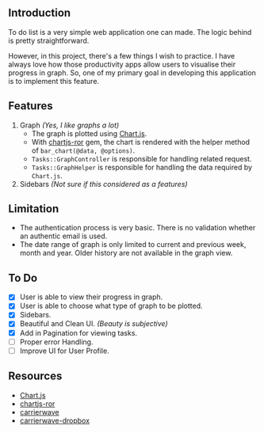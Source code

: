## Introduction
To do list is a very simple web application one can made. The logic behind is pretty straightforward. 

However, in this project, there's a few things I wish to practice. I have always love how those productivity apps allow users to visualise their progress in graph. So, one of my primary goal in developing this application is to implement this feature.

## Features
1. Graph _(Yes, I like graphs a lot)_
	* The graph is plotted using [Chart.js](http://www.chartjs.org).
	* With [chartjs-ror](https://github.com/airblade/chartjs-ror) gem, the chart is rendered with the helper method of `bar_chart(@data, @options)`.
	* `Tasks::GraphController` is responsible for handling related request.	
	* `Tasks::GraphHelper` is responsible for handling the data required by `Chart.js`.
2. Sidebars _(Not sure if this considered as a features)_

## Limitation
* The authentication process is very basic. There is no validation whether an authentic email is used.
* The date range of graph is only limited to current and previous week, month and year. Older history are not available in the graph view.

## To Do

- [X] User is able to view their progress in graph.
- [X] User is able to choose what type of graph to be plotted.
- [X] Sidebars.
- [X] Beautiful and Clean UI. _(Beauty is subjective)_
- [X] Add in Pagination for viewing tasks.
- [ ] Proper error Handling.
- [ ] Improve UI for User Profile.

## Resources

* [Chart.js](http://www.chartjs.org)
* [chartjs-ror](https://github.com/airblade/chartjs-ror)
* [carrierwave](https://github.com/carrierwaveuploader/carrierwave)
* [carrierwave-dropbox](https://github.com/robin850/carrierwave-dropbox)


